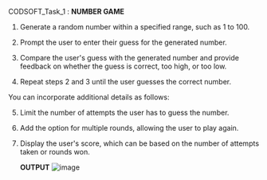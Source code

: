 CODSOFT_Task_1 : **NUMBER GAME**
1. Generate a random number within a specified range, such as 1 to 100.

2. Prompt the user to enter their guess for the generated number.

3. Compare the user's guess with the generated number and provide feedback on whether the guess
is correct, too high, or too low.

4. Repeat steps 2 and 3 until the user guesses the correct number.

You can incorporate additional details as follows:

5. Limit the number of attempts the user has to guess the number.
6. Add the option for multiple rounds, allowing the user to play again.
7. Display the user's score, which can be based on the number of attempts taken or rounds won.

   **OUTPUT**
![image](https://github.com/Kavyasri-459/CODSOFT_Task_1/assets/126965141/ff189774-afc5-4d29-962a-da14a2bc2150)

